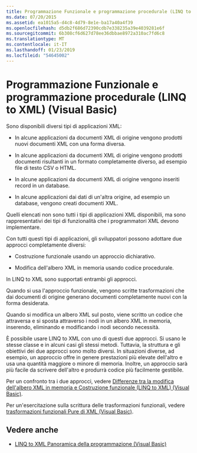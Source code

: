 ```yaml
---
title: Programmazione Funzionale e programmazione procedurale (LINQ to XML) (Visual Basic)
ms.date: 07/20/2015
ms.assetid: ea1015a5-d4c8-4d79-8e1e-ba17a40a4f39
ms.openlocfilehash: d5db2f686d72390cdb7e338235a39e4039281e6f
ms.sourcegitcommit: 6b308cf6d627d78ee36dbbae8972a310ac7fd6c8
ms.translationtype: MT
ms.contentlocale: it-IT
ms.lasthandoff: 01/23/2019
ms.locfileid: "54645002"
---
```

# <a name="functional-vs-procedural-programming-linq-to-xml-visual-basic"></a>Programmazione Funzionale e programmazione procedurale (LINQ to XML) (Visual Basic)
Sono disponibili diversi tipi di applicazioni XML:  
  
-   In alcune applicazioni da documenti XML di origine vengono prodotti nuovi documenti XML con una forma diversa.  
  
-   In alcune applicazioni da documenti XML di origine vengono prodotti documenti risultanti in un formato completamente diverso, ad esempio file di testo CSV o HTML.  
  
-   In alcune applicazioni da documenti XML di origine vengono inseriti record in un database.  
  
-   In alcune applicazioni dai dati di un'altra origine, ad esempio un database, vengono creati documenti XML.  
  
 Quelli elencati non sono tutti i tipi di applicazioni XML disponibili, ma sono rappresentativi dei tipi di funzionalità che i programmatori XML devono implementare.  
  
 Con tutti questi tipi di applicazioni, gli sviluppatori possono adottare due approcci completamente diversi:  
  
-   Costruzione funzionale usando un approccio dichiarativo.  
  
-   Modifica dell'albero XML in memoria usando codice procedurale.  
  
 In LINQ to XML sono supportati entrambi gli approcci.  
  
 Quando si usa l'approccio funzionale, vengono scritte trasformazioni che dai documenti di origine generano documenti completamente nuovi con la forma desiderata.  
  
 Quando si modifica un albero XML sul posto, viene scritto un codice che attraversa e si sposta attraverso i nodi in un albero XML in memoria, inserendo, eliminando e modificando i nodi secondo necessità.  
  
 È possibile usare LINQ to XML con uno di questi due approcci. Si usano le stesse classe e in alcuni casi gli stessi metodi. Tuttavia, la struttura e gli obiettivi dei due approcci sono molto diversi. In situazioni diverse, ad esempio, un approccio offre in genere prestazioni più elevate dell'altro e usa una quantità maggiore o minore di memoria. Inoltre, un approccio sarà più facile da scrivere dell'altro e produrrà codice più facilmente gestibile.  
  
 Per un confronto tra i due approcci, vedere [Differenze tra la modifica dell'albero XML in memoria e Costruzione funzionale (LINQ to XML) (Visual Basic)](../../../../visual-basic/programming-guide/concepts/linq/in-memory-xml-tree-modification-vs-functional-construction.md).  
  
 Per un'esercitazione sulla scrittura delle trasformazioni funzionali, vedere [trasformazioni funzionali Pure di XML (Visual Basic)](../../../../visual-basic/programming-guide/concepts/linq/pure-functional-transformations-of-xml.md).  
  
## <a name="see-also"></a>Vedere anche
- [LINQ to XML Panoramica della programmazione (Visual Basic)](../../../../visual-basic/programming-guide/concepts/linq/linq-to-xml-programming-overview.md)
